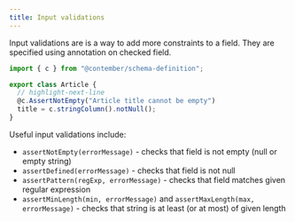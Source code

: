 ```yaml
---
title: Input validations
---
```


Input validations are is a way to add more constraints to a field. They are specified using annotation on checked field.

```ts
import { c } from "@contember/schema-definition";

export class Article {
  // highlight-next-line
  @c.AssertNotEmpty("Article title cannot be empty")
  title = c.stringColumn().notNull();
}
```

Useful input validations include:

- `assertNotEmpty(errorMessage)` - checks that field is not empty (null or empty string)
- `assertDefined(errorMessage)` - checks that field is not null
- `assertPattern(regExp, errorMessage)` - checks that field matches given regular expression
- `assertMinLength(min, errorMessage)` and `assertMaxLength(max, errorMessage)` - checks that string is at least (or at most) of given length
